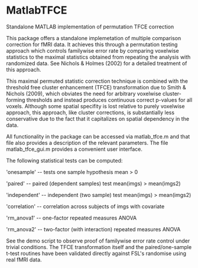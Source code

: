 # MatlabTFCE
Standalone MATLAB implementation of permutation TFCE correction

This package offers a standalone implemetation of multiple comparison
correction for fMRI data. It achieves this through a permutation testing
approach which controls familywise error rate by comparing voxelwise
statistics to the maximal statistics obtained from repeating the analysis
with randomized data. See Nichols & Holmes (2002) for a detailed
treatment of this approach. 

This maximal permuted statistic correction technique is combined
with the threshold free cluster enhancement (TFCE) transformation due to
Smith & Nichols (2009), which obviates the need for arbitrary voxelwise
cluster-forming thresholds and instead produces continuous correct
p-values for all voxels. Although some spatial specifity is lost
relative to purely voxelwise approach, this approach, like cluster
corrections, is substantially less conservative due to the fact that
it capitalizes on spatial dependency in the data.

All functionality in the package can be accessed via matlab_tfce.m and
that file also provides a description of the relevant parameters. The
file matlab_tfce_gui.m provides a convenient user interface.

The following statistical tests can be computed:

'onesample' -- tests one sample hypothesis mean > 0

'paired' -- paired (dependent samples) test mean(imgs) > mean(imgs2)

'independent' -- independent (two sample) test mean(imgs) > mean(imgs2)

'correlation' -- correlation across subjects of imgs with covariate

'rm_anova1' -- one-factor repeated measures ANOVA

'rm_anova2' -- two-factor (with interaction) repeated measures ANOVA

See the demo script to observe proof of familywise error rate control under trivial conditions. The TFCE transformation itself and the paired/one-sample t-test routines have been validated directly against FSL's randomise using real fMRI data.
